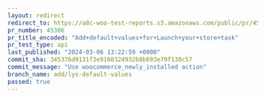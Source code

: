 ```yaml
---
layout: redirect
redirect_to: https://a8c-woo-test-reports.s3.amazonaws.com/public/pr/45306/api/index.html
pr_number: 45306
pr_title_encoded: "Add+default+values+for+Launch+your+store+task"
pr_test_type: api
last_published: "2024-03-06 13:22:59 +0000"
commit_sha: 345376d9131f3e9160324932b8b693e79f130c57
commit_message: "Use woocommerce_newly_installed action"
branch_name: add/lys-default-values
passed: true
---
```

